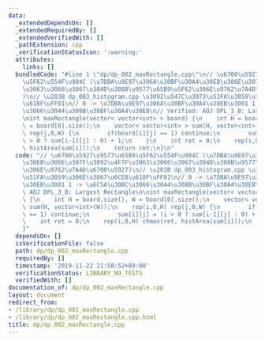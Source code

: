 ```yaml
---
data:
  _extendedDependsOn: []
  _extendedRequiredBy: []
  _extendedVerifiedWith: []
  _pathExtension: cpp
  _verificationStatusIcon: ':warning:'
  attributes:
    links: []
  bundledCode: "#line 1 \"dp/dp_002_maxRectangle.cpp\"\n// \u6700\u5927\u9577\u65B9\
    \u5F62\u554F\u984C (\u7DBA\u9E97\u306A\u30BF\u30A4\u30EB\u306E\u307F\u3092\u4F7F\
    \u3063\u3066\u3067\u304D\u308B\u9577\u65B9\u5F62\u306E\u9762\u7A4D\u6700\u5927\
    )\n// \u203B dp_003_histogram.cpp \u3092\u547C\u3073\u51FA\u3059\u306E\u3067\u6CE8\
    \u610F\uFF01\n// 0 -> \u7DBA\u9E97\u306A\u30BF\u30A4\u30EB\u3001 1 -> \u6C5A\u308C\
    \u3066\u3044\u308B\u30BF\u30A4\u30EB\n// Verified: AOJ DPL_3_B: Largest Rectangle\n\
    \nint maxRectangle(vector< vector<int> > board) {\n    int H = board.size(), W\
    \ = board[0].size();\n    vector< vector<int> > sum(H, vector<int>(W));\n    rep(i,0,H)\
    \ rep(j,0,W) {\n        if(board[i][j] == 1) continue;\n        sum[i][j] = (i\
    \ > 0 ? sum[i-1][j] : 0) + 1;\n    }\n    int ret = 0;\n    rep(i,0,H) chmax(ret,\
    \ histArea(sum[i]));\n    return ret;\n}\n"
  code: "// \u6700\u5927\u9577\u65B9\u5F62\u554F\u984C (\u7DBA\u9E97\u306A\u30BF\u30A4\
    \u30EB\u306E\u307F\u3092\u4F7F\u3063\u3066\u3067\u304D\u308B\u9577\u65B9\u5F62\
    \u306E\u9762\u7A4D\u6700\u5927)\n// \u203B dp_003_histogram.cpp \u3092\u547C\u3073\
    \u51FA\u3059\u306E\u3067\u6CE8\u610F\uFF01\n// 0 -> \u7DBA\u9E97\u306A\u30BF\u30A4\
    \u30EB\u3001 1 -> \u6C5A\u308C\u3066\u3044\u308B\u30BF\u30A4\u30EB\n// Verified:\
    \ AOJ DPL_3_B: Largest Rectangle\n\nint maxRectangle(vector< vector<int> > board)\
    \ {\n    int H = board.size(), W = board[0].size();\n    vector< vector<int> >\
    \ sum(H, vector<int>(W));\n    rep(i,0,H) rep(j,0,W) {\n        if(board[i][j]\
    \ == 1) continue;\n        sum[i][j] = (i > 0 ? sum[i-1][j] : 0) + 1;\n    }\n\
    \    int ret = 0;\n    rep(i,0,H) chmax(ret, histArea(sum[i]));\n    return ret;\n\
    }"
  dependsOn: []
  isVerificationFile: false
  path: dp/dp_002_maxRectangle.cpp
  requiredBy: []
  timestamp: '2019-11-22 21:50:52+09:00'
  verificationStatus: LIBRARY_NO_TESTS
  verifiedWith: []
documentation_of: dp/dp_002_maxRectangle.cpp
layout: document
redirect_from:
- /library/dp/dp_002_maxRectangle.cpp
- /library/dp/dp_002_maxRectangle.cpp.html
title: dp/dp_002_maxRectangle.cpp
---
```

